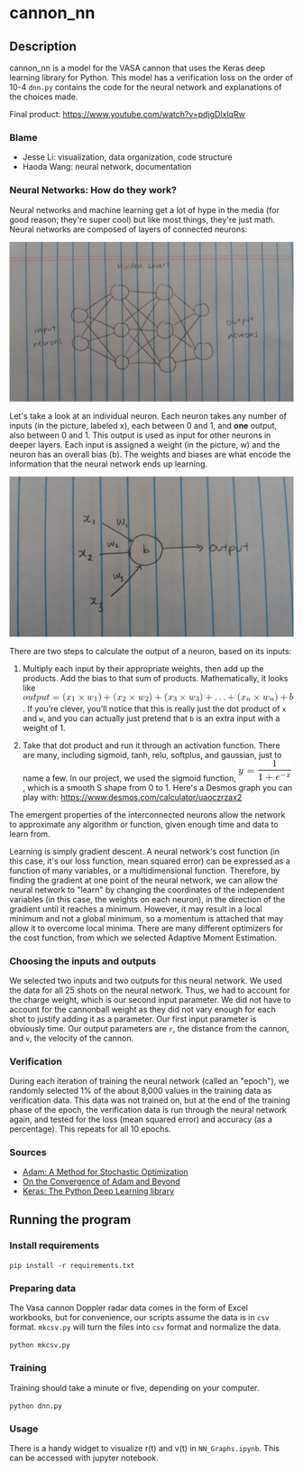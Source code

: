 # cannon_nn

## Description
cannon_nn is a model for the VASA cannon that uses the Keras deep learning library for Python. This model has a verification loss on the order of 10<up>-4</sup>  `dnn.py` contains the code for the neural network and explanations of the choices made.

Final product: https://www.youtube.com/watch?v=pdjgDIxlqRw

### Blame
* Jesse Li: visualization, data organization, code structure
* Haoda Wang: neural network, documentation

### Neural Networks: How do they work?
Neural networks and machine learning get a lot of hype in the media (for good reason; they're super cool) but like most things,
they're just math. Neural networks are composed of layers of connected neurons:

![neurons](media/neurons.jpg)

Let's take a look at an individual neuron. Each neuron takes any number of inputs (in the picture, labeled x), each between 0 and 1, and **one** output, also between 0 and 1. This output is used as input for other neurons in deeper layers. Each input is assigned a weight (in the picture, w) and the neuron has an overall bias (b). The weights and biases are what encode the information that the neural network ends up learning.

![neuron](media/neuron.jpg)

There are two steps to calculate the output of a neuron, based on its inputs:

1. Multiply each input by their appropriate weights, then add up the products. Add the bias to that sum of products.
Mathematically, it looks like
![`output = (x_1 * w_1) + (x_2 * w_2) + (x_3 * w_3) + ... + (x_n * w_n) + b`](media/product_sum.png).
If you're clever, you'll notice that this is really just the dot product of `x` and `w`, and you can actually just pretend that `b` is an extra input with a weight of 1.

2. Take that dot product and run it through an activation function. There are many, including sigmoid, tanh, relu, softplus, and
gaussian, just to name a few. In our project, we used the sigmoid function, ![`1 / (1 + e^-x)`](media/sigmoid.png), which is a smooth S shape from 0
to 1. Here's a Desmos graph you can play with: https://www.desmos.com/calculator/uaoczrzax2

The emergent properties of the interconnected neurons allow the network to approximate any algorithm or function, given
enough time and data to learn from.

Learning is simply gradient descent. A neural network's cost function (in this case, it's our loss function, mean squared error) can be expressed as a function of many variables, or a multidimensional function. Therefore, by finding the gradient at one point of the neural network, we can allow the neural network to "learn" by changing the coordinates of the independent variables (in this case, the weights on each neuron), in the direction of the gradient until it reaches a minimum. However, it may result in a local minimum and not a global minimum, so a momentum is attached that may allow it to overcome local minima. There are many different optimizers for the cost function, from which we selected Adaptive Moment Estimation.

### Choosing the inputs and outputs
We selected two inputs and two outputs for this neural network. We used the data for all 25 shots on the neural network. Thus, we had to account for the charge weight, which is our second input parameter. We did not have to account for the cannonball weight as they did not vary enough for each shot to justify adding it as a parameter. Our first input parameter is obviously time. Our output parameters are `r`, the distance from the cannon, and `v`, the velocity of the cannon.

### Verification
During each iteration of training the neural network (called an "epoch"), we randomly selected 1% of the about 8,000 values in the training data as verification data. This data was not trained on, but at the end of the training phase of the epoch, the verification data is run through the neural network again, and tested for the loss (mean squared error) and accuracy (as a percentage). This repeats for all 10 epochs.

### Sources
* [Adam: A Method for Stochastic Optimization](https://arxiv.org/abs/1412.6980v8)
* [On the Convergence of Adam and Beyond](https://openreview.net/forum?id=ryQu7f-RZ)
* [Keras: The Python Deep Learning library](https://keras.io/)


## Running the program
### Install requirements
`pip install -r requirements.txt`

### Preparing data
The Vasa cannon Doppler radar data comes in the form of Excel workbooks, but for convenience, our scripts assume the data is in `csv` format. `mkcsv.py` will turn the files into `csv` format and normalize the data.

`python mkcsv.py`

### Training
Training should take a minute or five, depending on your computer.

`python dnn.py`

### Usage
There is a handy widget to visualize r(t) and v(t) in `NN_Graphs.ipynb`. This can be accessed with jupyter notebook.
